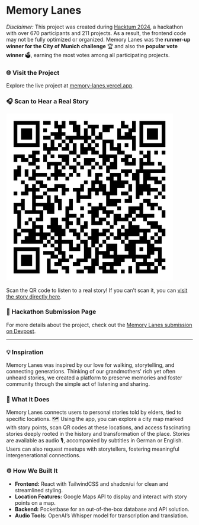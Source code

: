 # Memory Lanes  

*Disclaimer:* This project was created during [Hacktum 2024](https://www.hacktum.de/), a hackathon with over 670 participants and 211 projects. As a result, the frontend code may not be fully optimized or organized. Memory Lanes was the **runner-up winner for the City of Munich challenge** 🏆 and also the **popular vote winner** 🗳️, earning the most votes among all participating projects.  

### 🌐 Visit the Project  
Explore the live project at [memory-lanes.vercel.app](https://memory-lanes.vercel.app/).  

### 🎧 Scan to Hear a Real Story  
![QR Code](./qr-code.png)  

Scan the QR code to listen to a real story! If you can’t scan it, you can [visit the story directly here](https://memory-lanes.vercel.app/story/90bkvreky8nv8q3).  

### 📜 Hackathon Submission Page
For more details about the project, check out the [Memory Lanes submission on Devpost](https://devpost.com/software/memory-lanes).  

---

### 💡 Inspiration  
Memory Lanes was inspired by our love for walking, storytelling, and connecting generations. Thinking of our grandmothers' rich yet often unheard stories, we created a platform to preserve memories and foster community through the simple act of listening and sharing.  

### 🎯 What It Does  
Memory Lanes connects users to personal stories told by elders, tied to specific locations. 🗺️ Using the app, you can explore a city map marked with story points, scan QR codes at these locations, and access fascinating stories deeply rooted in the history and transformation of the place. Stories are available as audio 🎙️, accompanied by subtitles in German or English. Users can also request meetups with storytellers, fostering meaningful intergenerational connections.  

### ⚙️ How We Built It  
- **Frontend:** React with TailwindCSS and shadcn/ui for clean and streamlined styling.  
- **Location Features:** Google Maps API to display and interact with story points on a map.  
- **Backend:** Pocketbase for an out-of-the-box database and API solution.  
- **Audio Tools:** OpenAI’s Whisper model for transcription and translation.  
